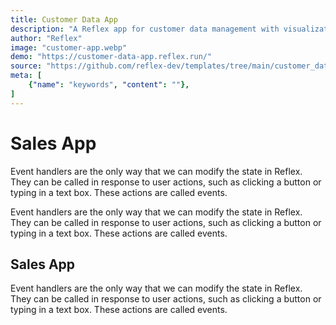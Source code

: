 ```yaml
---
title: Customer Data App
description: "A Reflex app for customer data management with visualizations"
author: "Reflex"
image: "customer-app.webp"
demo: "https://customer-data-app.reflex.run/"
source: "https://github.com/reflex-dev/templates/tree/main/customer_data_app"
meta: [
    {"name": "keywords", "content": ""},
]
---
```

# Sales App

Event handlers are the only way that we can modify the state in Reflex. They can be called in response to user actions, such as clicking a button or typing in a text box. These actions are called events.

Event handlers are the only way that we can modify the state in Reflex. They can be called in response to user actions, such as clicking a button or typing in a text box. These actions are called events.

## Sales App

Event handlers are the only way that we can modify the state in Reflex. They can be called in response to user actions, such as clicking a button or typing in a text box. These actions are called events.
